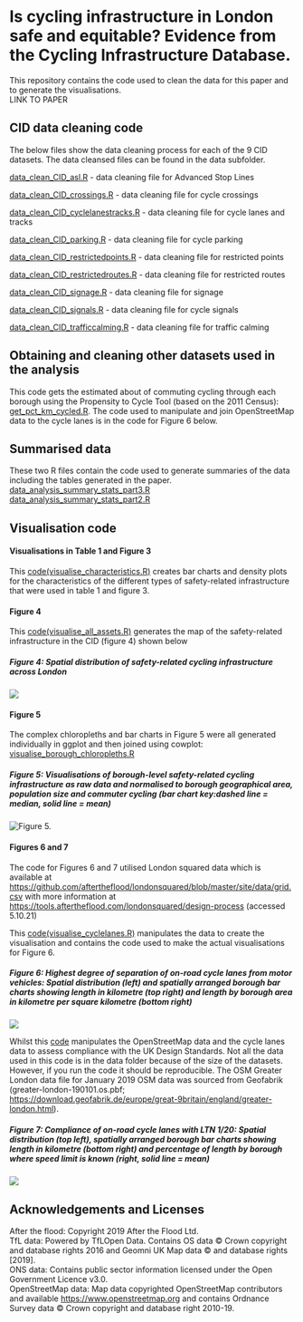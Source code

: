 # Is cycling infrastructure in London safe and equitable? Evidence from the Cycling Infrastructure Database.

This repository contains the code used to clean the data for this paper and to generate the visualisations.  
LINK TO PAPER

## CID data cleaning code 
The below files show the data cleaning process for each of the 9 CID datasets.  The data cleansed files can be found in the data subfolder.   

[data_clean_CID_asl.R](code/data_clean_CID_asl.R) - data cleaning file for Advanced Stop Lines  

[data_clean_CID_crossings.R](code/data_clean_CID_crossings.R) - data cleaning file for cycle crossings  

[data_clean_CID_cyclelanestracks.R](code/data_clean_CID_cyclelanetracks.R) - data cleaning file for cycle lanes and tracks  

[data_clean_CID_parking.R](code/data_clean_CID_parking.R) - data cleaning file for cycle parking  

[data_clean_CID_restrictedpoints.R](code/data_clean_CID_restrictedpoints.R) - data cleaning file for restricted points  

[data_clean_CID_restrictedroutes.R](code/data_clean_CID_restrictedroutes.R) - data cleaning file for restricted routes  

[data_clean_CID_signage.R](code/data_clean_CID_signage.R) - data cleaning file for signage  

[data_clean_CID_signals.R](code/data_clean_CID_signals.R) - data cleaning file for cycle signals  

[data_clean_CID_trafficcalming.R](code/data_clean_CID_trafficcalming.R) - data cleaning file for traffic calming

## Obtaining and cleaning other datasets used in the analysis  
This code gets the estimated about of commuting cycling through each borough using the Propensity to Cycle Tool (based on the 2011 Census): [get_pct_km_cycled.R](code/get_pct_km_cycled.R). The code used to manipulate and join OpenStreetMap data to the cycle lanes is in the code for Figure 6 below.    
  
## Summarised data
These two R files contain the code used to generate summaries of the data including the tables generated in the paper.  
[data_analysis_summary_stats_part3.R](code/data_analysis_summary_stats_part3.R)  
[data_analysis_summary_stats_part2.R](code/data_analysis_summary_stats_part2.R)
    
## Visualisation code  

#### Visualisations in Table 1 and Figure 3
This [code(visualise_characteristics.R)](code/visualise_characteristics.R) creates bar charts and density plots for the characteristics of the different types of safety-related infrastructure that were used in  table 1 and figure 3. 

#### Figure 4
This [code(visualise_all_assets.R)](code/visualise_all_assets.R) generates the map of the safety-related infrastructure in the CID (figure 4) shown below
##### Figure 4: Spatial distribution of safety-related cycling infrastructure across London
![](images/Figure_4_resub.jpeg)

#### Figure 5
The complex chloropleths and bar charts in Figure 5 were all generated individually in ggplot and then joined using cowplot:
[visualise_borough_chloropleths.R](code/visualise_borough_chloropleths.R)
##### Figure 5: Visualisations of borough-level safety-related cycling infrastructure as raw data and normalised to borough geographical area, population size and commuter cycling (bar chart key:dashed line = median, solid line = mean) 
![Figure 5.](images/fig_5_full.jpeg)

#### Figures 6 and 7
The code for Figures 6 and 7 utilised London squared data which is available at https://github.com/aftertheflood/londonsquared/blob/master/site/data/grid.csv with more information at https://tools.aftertheflood.com/londonsquared/design-process (accessed 5.10.21)

This [code(visualise_cyclelanes.R)](code/visualise_cyclelanes.R) manipulates the data to create the visualisation and contains the code used to make the actual visualisations for Figure 6.
##### Figure 6: Highest degree of separation of on-road cycle lanes from motor vehicles: Spatial distribution (left) and spatially arranged borough bar charts showing length in kilometre (top right) and length by borough area in kilometre per square kilometre (bottom right)
![](images/Figure_6.jpeg) 

Whilst this [code](code/visualise_LTN1_20_compliance.R) manipulates the OpenStreetMap data and the cycle lanes data to assess compliance with the UK Design Standards.  Not all the data used in this code is in the data folder because of the size of the datasets.  However, if you run the code it should be reproducible.  The OSM Greater London data file for January 2019 OSM data was sourced from Geofabrik (greater-london-190101.os.pbf; https://download.geofabrik.de/europe/great-9britain/england/greater-london.html).


##### Figure 7: Compliance of on-road cycle lanes with LTN 1/20: Spatial distribution (top left), spatially arranged borough bar charts showing length in kilometre (bottom right) and percentage of length by borough where speed limit is known (right, solid line = mean)
![](images/Figure_7.jpeg)
  
  

## Acknowledgements and Licenses
After the flood: Copyright 2019 After the Flood Ltd.  
TfL data: Powered by TfLOpen Data.  Contains OS data © Crown copyright and database rights 2016 and Geomni UK Map data © and database rights [2019].  
ONS data: Contains public sector information licensed under the Open Government Licence v3.0.  
OpenStreetMap data: Map data copyrighted OpenStreetMap contributors and available https://www.openstreetmap.org and contains Ordnance Survey data © Crown copyright and database right 2010-19.




